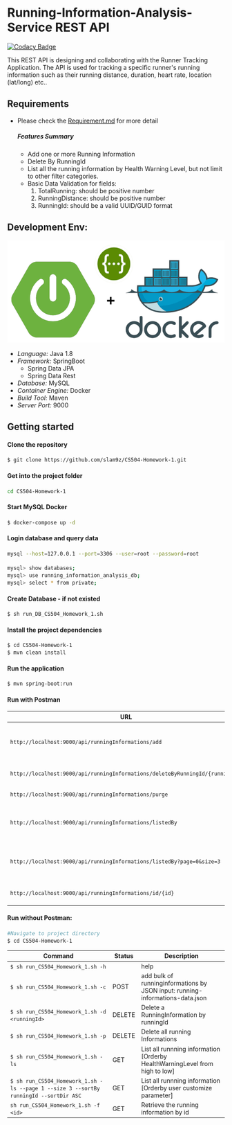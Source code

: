 # Running-Information-Analysis-Service REST API

[![Codacy Badge](https://api.codacy.com/project/badge/Grade/6bb7b07e21fe4096a506266d3b6f6b2c)](https://www.codacy.com/app/slam9z/CS504-Homework-1?utm_source=github.com&utm_medium=referral&utm_content=slam9z/CS504-Homework-1&utm_campaign=badger)

This REST API is designing and collaborating with the Runner Tracking Application. The API is used for tracking a specific runner's running information such as their running distance, duration, heart rate, location (lat/long) etc..  

## Requirements
* Please check the [Requirement.md](./Project_Log/Requirement.md) for more detail 
    ##### Features Summary
    * Add one or more Running Information  
    * Delete By RunningId
    * List all the running information by Health Warning Level, but not limit to other filter categories.
    * Basic Data Validation for fields:
        1. TotalRunning: should be positive number
        2. RunningDistance: should be positive number
        3. RunningId: should be a valid UUID/GUID format

## Development Env:
![Based on](./Project_Log/images/SpringBoot_Rest_docker.png)
- *Language:* Java 1.8
- *Framework:* SpringBoot
    * Spring Data JPA
    * Spring Data Rest
- *Database:* MySQL
- *Container Engine:* Docker
- *Build Tool:* Maven
- *Server Port:* 9000

## Getting started

#### Clone the repository
```Bash
$ git clone https://github.com/slam9z/CS504-Homework-1.git
```
#### Get into the project folder
```Bash
cd CS504-Homework-1
```

#### Start MySQL Docker
```Bash
$ docker-compose up -d
```
#### Login database and query data
 ```Bash
mysql --host=127.0.0.1 --port=3306 --user=root --password=root
 
mysql> show databases; 
mysql> use running_information_analysis_db;
mysql> select * from private;
 
 ```
#### Create Database - if not existed
```Bash
$ sh run_DB_CS504_Homework_1.sh
```

#### Install the project dependencies
```Bash
$ cd CS504-Homework-1
$ mvn clean install
```

#### Run the application 
```Bash
$ mvn spring-boot:run
```

#### Run with Postman

| URL                                    | Status    | Description                                                            |
| ---------------------------------------| ------- | ---------------------------------------------------------------------- |
| `http://localhost:9000/api/runningInformations/add`| POST  | add bulk of runninginformations -> copy and paste the JSON data into Bidy         |
| `http://localhost:9000/api/runningInformations/deleteByRunningId/{runningId}`| DELETE | Delete a RunningInformation by runningId          |
| `http://localhost:9000/api/runningInformations/purge`| DELETE  | Delete all running Informations                          |
| `http://localhost:9000/api/runningInformations/listedBy`| GET | List all runnning information [Orderby HealthWarningLevel from high to low]|
| `http://localhost:9000/api/runningInformations/listedBy?page=0&size=3`| GET | List all runnning information [Orderby user customize parameter] |
| `http://localhost:9000/api/runningInformations/id/{id}`| GET | Retrieve the running information by id |

#### Run without Postman:
```Bash
#Navigate to project directory
$ cd CS504-Homework-1
```

| Command                                    | Status    | Description                                                            |
| ---------------------------------------| ------- | ---------------------------------------------------------------------- |
| `$ sh run_CS504_Homework_1.sh -h`|       | help  |
| `$ sh run_CS504_Homework_1.sh -c`| POST  | add bulk of runninginformations by JSON input: running-informations-data.json |
| `$ sh run_CS504_Homework_1.sh -d <runningId>`| DELETE | Delete a RunningInformation by runningId          |
| `$ sh run_CS504_Homework_1.sh -p`| DELETE  | Delete all running Informations                          |
| `$ sh run_CS504_Homework_1.sh -ls`| GET | List all runnning information [Orderby HealthWarningLevel from high to low]|
| `$ sh run_CS504_Homework_1.sh -ls --page 1 --size 3 --sortBy runningId --sortDir ASC`| GET | List all runnning information [Orderby user customize parameter] |
| `sh run_CS504_Homework_1.sh -f <id>`| GET | Retrieve the running information by id |
